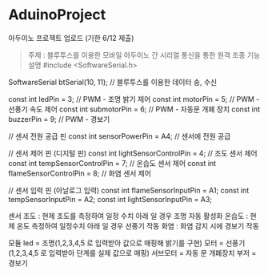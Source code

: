 # AduinoProject
아두이노 프로젝트 업로드 (기한 6/12 제출)
> 주제 : 블루투스를 이용한 모바일 아두이노 간 시리얼 통신을 통한 원격 조종
> 기능 설명
#include <SoftwareSerial.h>

SoftwareSerial btSerial(10, 11); // 블루투스를 이용한 데이터 송, 수신

const int ledPin = 3;             // PWM - 조명 밝기 제어
const int motorPin = 5;           // PWM - 선풍기 속도 제어
const int submotorPin = 6;        // PWM - 자동문 개폐 장치
const int buzzerPin = 9;          // PWM - 경보기

// 센서 전원 공급 핀
const int sensorPowerPin = A4;    // 센서에 전원 공급

// 센서 제어 핀 (디지털 핀)
const int lightSensorControlPin = 4;  // 조도 센서 제어
const int tempSensorControlPin = 7;   // 온습도 센서 제어
const int flameSensorControlPin = 8;  // 화염 센서 제어

// 센서 입력 핀 (아날로그 입력)
const int flameSensorInputPin = A1;
const int tempSensorInputPin = A2;
const int lightSensorInputPin = A3;


센서
조도 : 현제 조도를 측정하여 일정 수치 아래 일 경우 조명 자동 활성화
온습도 : 현제 온도 측정하여 일정수치 아래 일 경우 선풍기 작동
화염 : 화염 감지 시에 경보기 작동

모듈
led = 조명(1,2,3,4,5 로 입력받아 값으로 매핑해 밝기를 구현)
모터 = 선풍기(1,2,3,4,5 로 입력받아 단계를 실제 값으로 매핑)
서브모터 = 자동 문 개폐장치
부저 = 경보기

